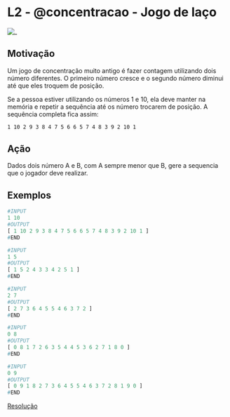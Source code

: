 # L2 - @concentracao - Jogo de laço

![_](cover.jpg)

## Motivação

Um jogo de concentração muito antigo é fazer contagem utilizando dois número diferentes. O primeiro número cresce e o segundo número diminui até que eles troquem de posição.

Se a pessoa estiver utilizando os números 1 e 10, ela deve manter na memória e repetir a sequência até os número trocarem de posição. A sequência completa fica assim:

```txt
1 10 2 9 3 8 4 7 5 6 6 5 7 4 8 3 9 2 10 1
```

## Ação

Dados dois número A e B, com A sempre menor que B, gere a sequencia que o jogador deve realizar.

## Exemplos

``` py
#INPUT
1 10
#OUTPUT
[ 1 10 2 9 3 8 4 7 5 6 6 5 7 4 8 3 9 2 10 1 ]
#END

#INPUT
1 5
#OUTPUT
[ 1 5 2 4 3 3 4 2 5 1 ]
#END

#INPUT
2 7
#OUTPUT
[ 2 7 3 6 4 5 5 4 6 3 7 2 ]
#END

#INPUT
0 8
#OUTPUT
[ 0 8 1 7 2 6 3 5 4 4 5 3 6 2 7 1 8 0 ]
#END

#INPUT
0 9
#OUTPUT
[ 0 9 1 8 2 7 3 6 4 5 5 4 6 3 7 2 8 1 9 0 ]
#END
```

[Resolução](https://youtu.be/L9FmHLc87uw)
